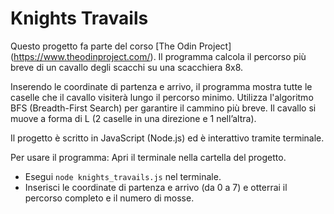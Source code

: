 # Knights Travails

Questo progetto fa parte del corso [The Odin Project] (https://www.theodinproject.com/). Il programma calcola il percorso più breve di un cavallo degli scacchi su una scacchiera 8x8. 

Inserendo le coordinate di partenza e arrivo, il programma mostra tutte le caselle che il cavallo visiterà lungo il percorso minimo. Utilizza l'algoritmo BFS (Breadth-First Search) per garantire il cammino più breve. Il cavallo si muove a forma di L (2 caselle in una direzione e 1 nell’altra). 

Il progetto è scritto in JavaScript (Node.js) ed è interattivo tramite terminale. 

Per usare il programma:
 Apri il terminale nella cartella del progetto.
- Esegui `node knights_travails.js` nel terminale.
- Inserisci le coordinate di partenza e arrivo (da 0 a 7) e otterrai il percorso completo e il numero di mosse.


